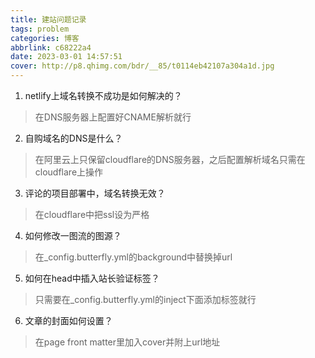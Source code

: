 ```yaml
---
title: 建站问题记录
tags: problem
categories: 博客
abbrlink: c68222a4
date: 2023-03-01 14:57:51
cover: http://p8.qhimg.com/bdr/__85/t0114eb42107a304a1d.jpg
---
```

1. netlify上域名转换不成功是如何解决的？
> 在DNS服务器上配置好CNAME解析就行
2. 自购域名的DNS是什么？
> 在阿里云上只保留cloudflare的DNS服务器，之后配置解析域名只需在cloudflare上操作
3. 评论的项目部署中，域名转换无效？
> 在cloudflare中把ssl设为严格
4. 如何修改一图流的图源？
> 在_config.butterfly.yml的background中替换掉url
5. 如何在head中插入站长验证标签？
> 只需要在_config.butterfly.yml的inject下面添加标签就行
6. 文章的封面如何设置？
> 在page front matter里加入cover并附上url地址
